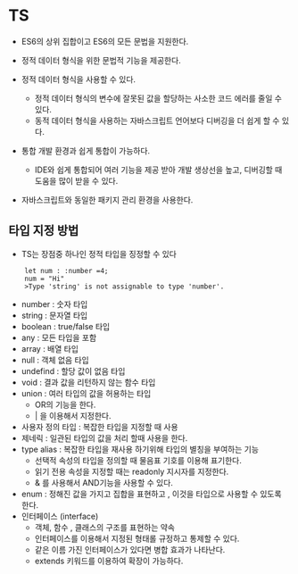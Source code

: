 # TS 
* ES6의 상위 집합이고 ES6의 모든 문법을 지원한다.
* 정적 데이터 형식을 위한 문법적 기능을 제공한다.

* 정적 데이터 형식을 사용할 수 있다.
    * 정적 데이터 형식의 변수에 잘못된 값을 할당하는 사소한 코드 에러를 줄일 수 있다.
    * 동적 데이터 형식을 사용하는 자바스크립트 언어보다 디버깅을 더 쉽게 할 수 있다.
* 통합 개발 환경과 쉽게 통합이 가능하다.
    * IDE와 쉽게 통합되어 여러 기능을 제공 받아 개발 생상선을 높고, 디버깅할 때 도움을 많이 받을 수 있다.
* 자바스크립트와 동일한 패키지 관리 환경을 사용한다.

## 타입 지정 방법
* TS는 장점중 하나인 정적 타입을 징정할 수 있다
```
    let num : :number =4;
    num = "Hi"
    >Type 'string' is not assignable to type 'number'.
```
* number : 숫자 타입
* string : 문자열 타입
* boolean : true/false 타입
* any : 모든 타입을 포함
* array : 배열 타입
* null : 객체 없음 타입 
* undefind : 할당 값이 없음 타입
* void : 결과 값을 리턴하지 않는 함수 타입
* union : 여러 타입의 값을 허용하는 타입
    * OR의 기능을 한다.
    * | 을 이용해서 지정한다.
* 사용자 정의 타입 : 복잡한 타입을 지정할 때 사용 
* 제네릭 : 일관된 타입의 값을 처리 할때 사용을 한다.
* type alias : 복잡한 타입을 재사용 하기위해 타입의 별칭을 부여하는 기능
    * 선택적 속성의 타입을 정의할 때 물음표 기호를 이용해 표기한다.
    * 읽기 전용 속성을 지정할 때는 readonly 지시자를 지정한다.
    * & 를 사용해서 AND기능을 사용할 수 있다.
* enum : 정해진 값을 가지고 집합을 표현하고 , 이것을 타입으로 사용할 수 있도록 한다.
* 인터페이스 (interface)
    * 객체, 함수 , 클래스의 구조를 표현하는 약속
    * 인터페이스를 이용해서 지정된 형태롤 규정하고 통제할 수 있다.
    * 같은 이름 가진 인터페이스가 있다면 병합 효과가 나타난다.
    * extends 키워드를 이용하여 확장이 가능하다.
    
